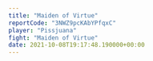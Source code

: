 ```yaml
---
title: "Maiden of Virtue"
reportCode: "3NWZ9pcKAbYPfqxC"
player: "Pissjuana"
fight: "Maiden of Virtue"
date: 2021-10-08T19:17:48.190000+00:00
---
```

